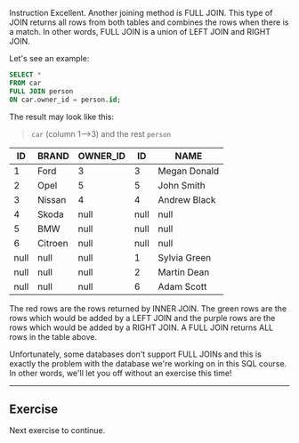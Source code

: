 Instruction
Excellent. Another joining method is FULL JOIN. This type of JOIN returns all rows from both tables and combines the rows when there is a match. In other words, FULL JOIN is a union of LEFT JOIN and RIGHT JOIN.

Let's see an example:

````sql
SELECT *
FROM car
FULL JOIN person
ON car.owner_id = person.id;
````
The result may look like this:

> `car` (column 1-->3) and the rest `person`

|ID|BRAND|OWNER_ID|ID|NAME|
|---|---|---|---|---|
|1|Ford|3|3|Megan Donald|
|2|Opel|5|5|John Smith|
|3|Nissan|4|4|Andrew Black|
|4|Skoda|null|null|null|
|5|BMW|null|null|null|
|6|Citroen|null|null|null|
|null|null|null|1|Sylvia Green|
|null|null|null|2|Martin Dean|
|null|null|null|6|Adam Scott|

The red rows are the rows returned by INNER JOIN. The green rows are the rows which would be added by a LEFT JOIN and the purple rows are the rows which would be added by a RIGHT JOIN.
A FULL JOIN returns ALL rows in the table above.

Unfortunately, some databases don't support FULL JOINs and this is exactly the problem with the database we're working on in this SQL course. In other words, we'll let you off without an exercise this time!

---
## Exercise
Next exercise to continue.
